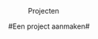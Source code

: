 <properties>
	<page>
		<title>Projecten</title>
	</page>
	<menu>
		<position>Projecten 
		<title>Introductie</title>
	</menu>
</properties>

#Een project aanmaken#
<description>